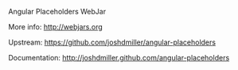 Angular Placeholders WebJar

More info: http://webjars.org

Upstream: https://github.com/joshdmiller/angular-placeholders

Documentation: http://joshdmiller.github.com/angular-placeholders
